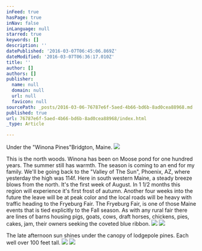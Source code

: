 ```yaml
---
inFeed: true
hasPage: true
inNav: false
inLanguage: null
starred: true
keywords: []
description: ''
datePublished: '2016-03-07T06:45:06.869Z'
dateModified: '2016-03-07T06:36:17.010Z'
title: ''
author: []
authors: []
publisher:
  name: null
  domain: null
  url: null
  favicon: null
sourcePath: _posts/2016-03-06-76787e6f-5aed-4b66-bd6b-8ad0cea88968.md
published: true
url: 76787e6f-5aed-4b66-bd6b-8ad0cea88968/index.html
_type: Article

---
```

Under the "Winona Pines"Bridgton, Maine. ![](https://s3-us-west-2.amazonaws.com/the-grid-img/p/c1dc76ec9eb54dfa94c5cc42681450f0890e9cd6.jpg)

This is the north woods.  Winona has been on Moose pond for one hundred years.  The summer still has warmth. The season is coming to an end for my family.  We'll be going back to the "Valley of The Sun", Phoenix, AZ, where yesterday the high was 114f.  Here in south western Maine, a steady breeze blows from the north.  It's the first week of August.  In 1 1/2 months this region will experience it's first frost of autumn.  Another four weeks into the future the leave will be at peak color and the local roads will be heavy with traffic heading to the Fryeburg Fair.  The Fryeburg Fair, is one of those Maine events that is tied explicitly to the Fall season.  As with any rural fair there are lines of barns housing pigs, goats, cows, draft horses, chickens, pies, cakes, jam, their owners seeking the coveted blue ribbon.  ![](https://s3-us-west-2.amazonaws.com/the-grid-img/p/843972770c3c397ed80773576b17843ec79f6e45.jpg)
![](https://s3-us-west-2.amazonaws.com/the-grid-img/p/9a7f046005d375a9935bdd59de5e2b5a8e4359fe.jpg)

The late afternoon sun shines under the canopy of lodgepole pines.  Each well over 100 feet tall.
![](https://the-grid-user-content.s3-us-west-2.amazonaws.com/59d1ea00-55d5-4cf5-b7b3-08e3a312b169.jpg)
![](https://the-grid-user-content.s3-us-west-2.amazonaws.com/ba32764f-bb3d-4517-b6fd-cb1705247250.jpg)